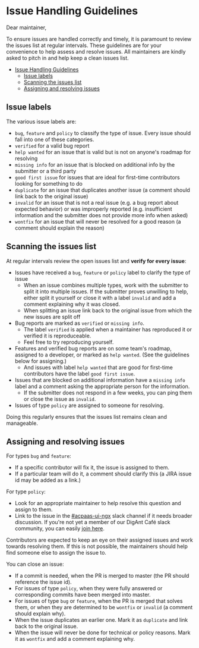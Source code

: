 # Issue Handling Guidelines

Dear maintainer,

To ensure issues are handled correctly and timely, it is paramount to review the issues list at regular intervals. These guidelines are for your convenience to help assess and resolve issues. All maintainers are kindly asked to pitch in and help keep a clean issues list.

- [Issue Handling Guidelines](#issue-handling-guidelines)
    - [Issue labels](#issue-labels)
    - [Scanning the issues list](#scanning-the-issues-list)
    - [Assigning and resolving issues](#assigning-and-resolving-issues)

## Issue labels

The various issue labels are:

- `bug`, `feature` and `policy` to classify the type of issue. Every issue should fall into one of these categories.
- `verified` for a valid bug report
- `help wanted` for an issue that is valid but is not on anyone's roadmap for resolving
- `missing info` for an issue that is blocked on additional info by the submitter or a third party
- `good first issue` for issues that are ideal for first-time contributors looking for something to do
- `duplicate` for an issue that duplicates another issue (a comment should link back to the original issue)
- `invalid` for an issue that is not a real issue (e.g. a bug report about expected behavior) or was improperly reported (e.g. insufficient information and the submitter does not provide more info when asked)
- `wontfix` for an issue that will never be resolved for a good reason (a comment should explain the reason)

## Scanning the issues list

At regular intervals review the open issues list and **verify for every issue**:

- Issues have received a `bug`, `feature` or `policy` label to clarify the type of issue
    - When an issue combines multiple types, work with the submitter to split it into multiple issues. If the submitter proves unwilling to help, either split it yourself or close it with a label `invalid` and add a comment explaining why it was closed.
    - When splitting an issue link back to the original issue from which the new issues are split off
- Bug reports are marked as `verified` or `missing info`.
    - The label `verified` is applied when a maintainer has reproduced it or verified it is reproduceable.
    - Feel free to try reproducing yourself.
- Features and verified bug reports are on some team's roadmap, assigned to a developer, or marked as `help wanted`. (See the guidelines below for assigning.)
    - And issues with label `help wanted` that are good for first-time contributors have the label `good first issue`.
- Issues that are blocked on additional information have a `missing info` label and a comment asking the appropriate person for the information.
    - If the submitter does not respond in a few weeks, you can ping them or close the issue as `invalid`.
- Issues of type `policy` are assigned to someone for resolving.

Doing this regularly ensures that the issues list remains clean and manageable.

## Assigning and resolving issues

For types `bug` and `feature`:

- If a specific contributor will fix it, the issue is assigned to them.
- If a particular team will do it, a comment should clarify this (a JIRA issue id may be added as a link.)

For type `policy`:

- Look for an appropriate maintainer to help resolve this question and assign to them.
- Link to the issue in the [#acpaas-ui-ngx](https://digantcafe.slack.com/messages/CDF95H5B7/) slack channel if it needs broader discussion. If you're not yet a member of our DigAnt Café slack community, you can easily [join here](https://digantcafe-slack.digipolis.be).

Contributors are expected to keep an eye on their assigned issues and work towards resolving them. If this is not possible, the maintainers should help find someone else to assign the issue to.

You can close an issue:

- If a commit is needed, when the PR is merged to master (the PR should reference the issue id).
- For issues of type `policy`, when they were fully answered or corresponding commits have been merged into master.
- For issues of type `bug` or `feature`, when the PR is merged that solves them, or when they are determined to be `wontfix` or `invalid` (a comment should explain why).
- When the issue duplicates an earlier one. Mark it as `duplicate` and link back to the original issue.
- When the issue will never be done for technical or policy reasons. Mark it as `wontfix` and add a comment explaining why.
